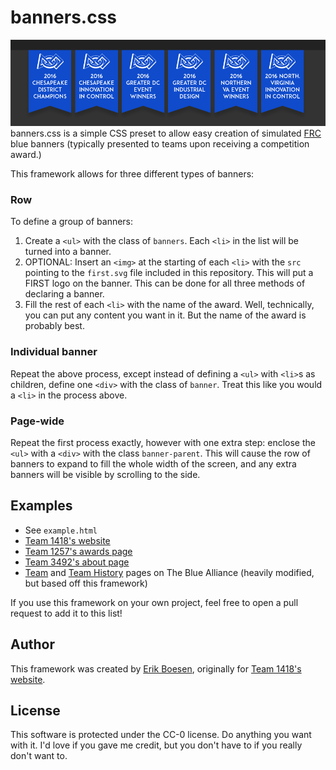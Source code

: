 # banners.css
![Screenshot](screenshot.png)
banners.css is a simple CSS preset to allow easy creation of simulated [FRC](http://firstinspires.org/robotics/frc) blue banners (typically presented to teams upon receiving a competition award.)

This framework allows for three different types of banners:

### Row
To define a group of banners:  
1. Create a `<ul>` with the class of `banners`. Each `<li>` in the list will be turned into a banner.  
2. OPTIONAL: Insert an `<img>` at the starting of each `<li>` with the `src` pointing to the `first.svg` file  included in this repository. This will put a FIRST logo on the banner. This can be done for all three methods of declaring a banner.  
3. Fill the rest of each `<li>` with the name of the award. Well, technically, you can put any content you want in it. But the name of the award is probably best.

### Individual banner
Repeat the above process, except instead of defining a `<ul>` with `<li>`s as children, define one `<div>` with the class of `banner`. Treat this like you would a `<li>` in the process above.

### Page-wide
Repeat the first process exactly, however with one extra step: enclose the `<ul>` with a `<div>` with the class `banner-parent`. This will cause the row of banners to expand to fill the whole width of the screen, and any extra banners will be visible by scrolling to the side.

## Examples
* See `example.html`
* [Team 1418's website](http://1418.team)
* [Team 1257's awards page](http://team1257.org/#awards)
* [Team 3492's about page](http://parts3492.org/about/)
* [Team](http://www.thebluealliance.com/team/254/2014) and [Team History](http://www.thebluealliance.com/team/254/history) pages on The Blue Alliance (heavily modified, but based off this framework)

If you use this framework on your own project, feel free to open a pull request to add it to this list!

## Author
This framework was created by [Erik Boesen](https://github.com/ErikBoesen), originally for [Team 1418's website](http://1418.team).

## License
This software is protected under the CC-0 license. Do anything you want with it. I'd love if you gave me credit, but you don't have to if you really don't want to.
